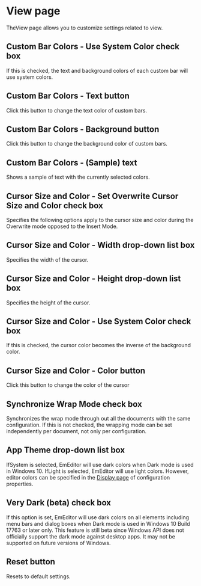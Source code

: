 # View page

TheView page allows you to customize settings related to view.

## Custom Bar Colors - Use System Color check box

If this is checked, the text and background colors of each custom bar will use system colors.

## Custom Bar Colors - Text button

Click this button to change the text color of custom bars.

## Custom Bar Colors - Background button

Click this button to change the background color of custom bars.

## Custom Bar Colors - (Sample) text

Shows a sample of text with the currently selected colors.

## Cursor Size and Color - Set Overwrite Cursor Size and Color check box

Specifies the following options apply to the cursor size and color during the Overwrite mode opposed to the Insert Mode.

## Cursor Size and Color - Width drop-down list box

Specifies the width of the cursor.

## Cursor Size and Color - Height drop-down list box

Specifies the height of the cursor.

## Cursor Size and Color - Use System Color check box

If this is checked, the cursor color becomes the inverse of the background color.

## Cursor Size and Color - Color button

Click this button to change the color of the cursor

## Synchronize Wrap Mode check box

Synchronizes the wrap mode through out all the documents with the same configuration. If this is not checked, the wrapping mode can be set independently per document, not only per configuration.

## App Theme drop-down list box

IfSystem is selected, EmEditor will use dark colors when Dark mode is used in Windows 10. IfLight is selected, EmEditor will use light colors. However, editor colors can be specified in the [Display page](../../properties/display/index) of configuration properties.

## Very Dark (beta) check box

If this option is set, EmEditor will use dark colors on all elements including menu bars and dialog boxes when Dark mode is used in Windows 10 Build 17763 or later only. This feature is still beta since Windows API does not officially support the dark mode against desktop apps. It may not be supported on future versions of Windows.

## Reset button

Resets to default settings.

